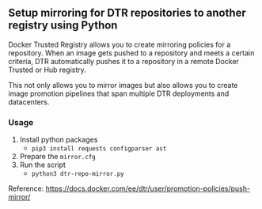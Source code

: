 ## Setup mirroring for DTR repositories to another registry using Python

Docker Trusted Registry allows you to create mirroring policies for a repository. When an image gets pushed to a repository and meets a certain criteria, DTR automatically pushes it to a repository in a remote Docker Trusted or Hub registry.

This not only allows you to mirror images but also allows you to create image promotion pipelines that span multiple DTR deployments and datacenters.

### Usage
1. Install python packages 
   * `pip3 install requests configparser ast`
2. Prepare the `mirror.cfg`
3. Run the script
   * `python3 dtr-repo-mirror.py`

Reference: https://docs.docker.com/ee/dtr/user/promotion-policies/push-mirror/